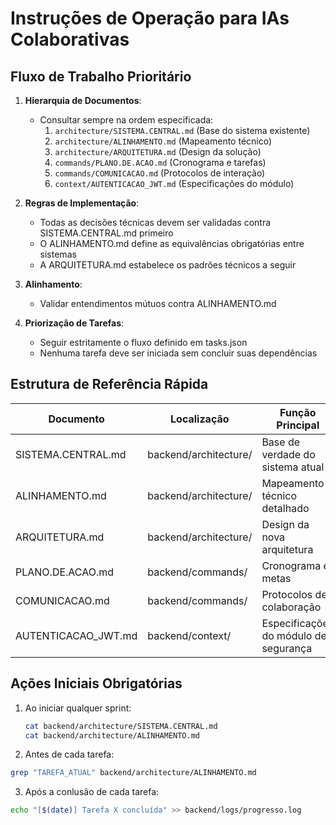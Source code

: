 # Instruções de Operação para IAs Colaborativas

## Fluxo de Trabalho Prioritário

1. **Hierarquia de Documentos**:
   - Consultar sempre na ordem especificada:
     1. `architecture/SISTEMA.CENTRAL.md` (Base do sistema existente)
     2. `architecture/ALINHAMENTO.md` (Mapeamento técnico)
     3. `architecture/ARQUITETURA.md` (Design da solução)
     4. `commands/PLANO.DE.ACAO.md` (Cronograma e tarefas)
     5. `commands/COMUNICACAO.md` (Protocolos de interação)
     6. `context/AUTENTICACAO_JWT.md` (Especificações do módulo)

2. **Regras de Implementação**:
   - Todas as decisões técnicas devem ser validadas contra SISTEMA.CENTRAL.md primeiro
   - O ALINHAMENTO.md define as equivalências obrigatórias entre sistemas
   - A ARQUITETURA.md estabelece os padrões técnicos a seguir

3. **Alinhamento**:
   - Validar entendimentos mútuos contra ALINHAMENTO.md

4. **Priorização de Tarefas**:
   - Seguir estritamente o fluxo definido em tasks.json
   - Nenhuma tarefa deve ser iniciada sem concluir suas dependências

## Estrutura de Referência Rápida

| Documento           | Localização           | Função Principal                      |
| ------------------- | --------------------- | ------------------------------------- |
| SISTEMA.CENTRAL.md  | backend/architecture/ | Base de verdade do sistema atual      |
| ALINHAMENTO.md      | backend/architecture/ | Mapeamento técnico detalhado          |
| ARQUITETURA.md      | backend/architecture/ | Design da nova arquitetura            |
| PLANO.DE.ACAO.md    | backend/commands/     | Cronograma e metas                    |
| COMUNICACAO.md      | backend/commands/     | Protocolos de colaboração             |
| AUTENTICACAO_JWT.md | backend/context/      | Especificações do módulo de segurança |

## Ações Iniciais Obrigatórias

1. Ao iniciar qualquer sprint:

   ```bash
   cat backend/architecture/SISTEMA.CENTRAL.md
   cat backend/architecture/ALINHAMENTO.md

   ```

2. Antes de cada tarefa:

```bash
grep "TAREFA_ATUAL" backend/architecture/ALINHAMENTO.md
```

3. Após a conlusão de cada tarefa:

```bash
echo "[$(date)] Tarefa X concluída" >> backend/logs/progresso.log
```
